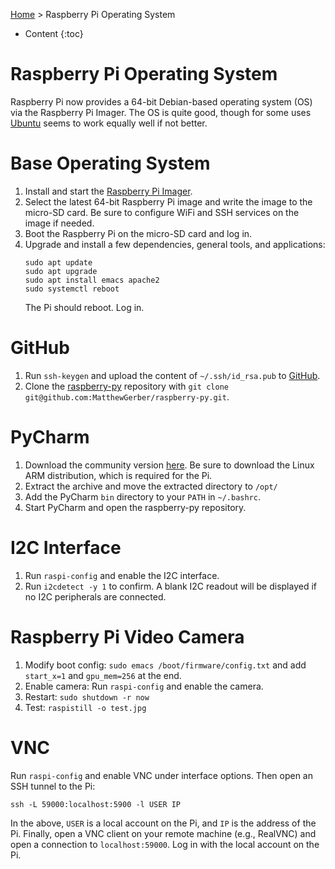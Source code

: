 [Home](index.md) > Raspberry Pi Operating System
* Content
{:toc}

# Raspberry Pi Operating System
Raspberry Pi now provides a 64-bit Debian-based operating system (OS) via the Raspberry Pi Imager. The OS is quite 
good, though for some uses [Ubuntu](ubuntu-operating-system.md) seems to work equally well if not better.

# Base Operating System
1. Install and start the [Raspberry Pi Imager](https://www.raspberrypi.com/software/).
2. Select the latest 64-bit Raspberry Pi image and write the image to the micro-SD card. Be sure to configure WiFi and 
   SSH services on the image if needed.
3. Boot the Raspberry Pi on the micro-SD card and log in.
4. Upgrade and install a few dependencies, general tools, and applications:
   ```shell
   sudo apt update
   sudo apt upgrade
   sudo apt install emacs apache2
   sudo systemctl reboot
   ```
   The Pi should reboot. Log in.

# GitHub
1. Run `ssh-keygen` and upload the content of `~/.ssh/id_rsa.pub` to [GitHub](https://github.com/settings/ssh/new).
2. Clone the [raspberry-py](https://github.com/MatthewGerber/raspberry-py) repository with 
   `git clone git@github.com:MatthewGerber/raspberry-py.git`.

# PyCharm
1. Download the community version [here](https://www.jetbrains.com/pycharm/download). Be sure to download the Linux ARM
   distribution, which is required for the Pi.
2. Extract the archive and move the extracted directory to `/opt/`
3. Add the PyCharm `bin` directory to your `PATH` in `~/.bashrc`.
4. Start PyCharm and open the raspberry-py repository.

# I2C Interface
1. Run `raspi-config` and enable the I2C interface.
2. Run `i2cdetect -y 1` to confirm. A blank I2C readout will be displayed if no I2C peripherals are connected.

# Raspberry Pi Video Camera
1. Modify boot config:  `sudo emacs /boot/firmware/config.txt` and add `start_x=1` and `gpu_mem=256` at the end.
2. Enable camera:  Run `raspi-config` and enable the camera.
3. Restart:  `sudo shutdown -r now`
4. Test:  `raspistill -o test.jpg`

# VNC
Run `raspi-config` and enable VNC under interface options. Then open an SSH tunnel to the Pi:
```
ssh -L 59000:localhost:5900 -l USER IP
```
In the above, `USER` is a local account on the Pi, and `IP` is the address of the Pi. Finally, open a VNC client on your 
remote machine (e.g., RealVNC) and open a connection to `localhost:59000`. Log in with the local account on the Pi.
